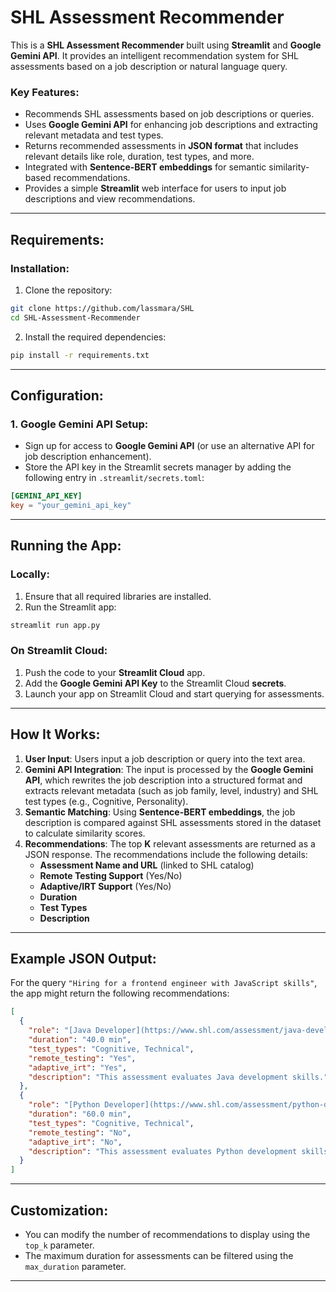 
# SHL Assessment Recommender

This is a **SHL Assessment Recommender** built using **Streamlit** and **Google Gemini API**. It provides an intelligent recommendation system for SHL assessments based on a job description or natural language query.

### Key Features:
- Recommends SHL assessments based on job descriptions or queries.
- Uses **Google Gemini API** for enhancing job descriptions and extracting relevant metadata and test types.
- Returns recommended assessments in **JSON format** that includes relevant details like role, duration, test types, and more.
- Integrated with **Sentence-BERT embeddings** for semantic similarity-based recommendations.
- Provides a simple **Streamlit** web interface for users to input job descriptions and view recommendations.

---

## Requirements:

  
### Installation:
1. Clone the repository:

```bash
git clone https://github.com/lassmara/SHL
cd SHL-Assessment-Recommender
```

2. Install the required dependencies:

```bash
pip install -r requirements.txt
```

---

## Configuration:

### 1. **Google Gemini API Setup**:
   - Sign up for access to **Google Gemini API** (or use an alternative API for job description enhancement).
   - Store the API key in the Streamlit secrets manager by adding the following entry in `.streamlit/secrets.toml`:

```toml
[GEMINI_API_KEY]
key = "your_gemini_api_key"
```

---

## Running the App:

### Locally:
1. Ensure that all required libraries are installed.
2. Run the Streamlit app:

```bash
streamlit run app.py
```

### On Streamlit Cloud:
1. Push the code to your **Streamlit Cloud** app.
2. Add the **Google Gemini API Key** to the Streamlit Cloud **secrets**.
3. Launch your app on Streamlit Cloud and start querying for assessments.

---

## How It Works:

1. **User Input**: Users input a job description or query into the text area.
2. **Gemini API Integration**: The input is processed by the **Google Gemini API**, which rewrites the job description into a structured format and extracts relevant metadata (such as job family, level, industry) and SHL test types (e.g., Cognitive, Personality).
3. **Semantic Matching**: Using **Sentence-BERT embeddings**, the job description is compared against SHL assessments stored in the dataset to calculate similarity scores.
4. **Recommendations**: The top **K** relevant assessments are returned as a JSON response. The recommendations include the following details:
   - **Assessment Name and URL** (linked to SHL catalog)
   - **Remote Testing Support** (Yes/No)
   - **Adaptive/IRT Support** (Yes/No)
   - **Duration**
   - **Test Types**
   - **Description**

---

## Example JSON Output:

For the query `"Hiring for a frontend engineer with JavaScript skills"`, the app might return the following recommendations:

```json
[
  {
    "role": "[Java Developer](https://www.shl.com/assessment/java-developer)",
    "duration": "40.0 min",
    "test_types": "Cognitive, Technical",
    "remote_testing": "Yes",
    "adaptive_irt": "Yes",
    "description": "This assessment evaluates Java development skills."
  },
  {
    "role": "[Python Developer](https://www.shl.com/assessment/python-developer)",
    "duration": "60.0 min",
    "test_types": "Cognitive, Technical",
    "remote_testing": "No",
    "adaptive_irt": "No",
    "description": "This assessment evaluates Python development skills."
  }
]
```

---

## Customization:

- You can modify the number of recommendations to display using the `top_k` parameter.
- The maximum duration for assessments can be filtered using the `max_duration` parameter.

---
